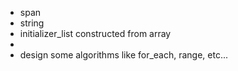 - span
- string
- initializer_list constructed from array
- 
- design some algorithms like for_each, range, etc...
